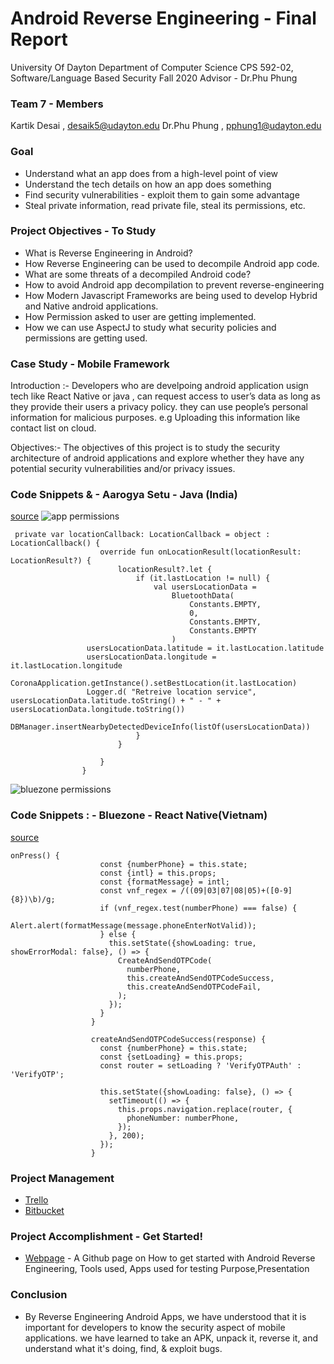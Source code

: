 # Android Reverse Engineering - Final Report

University Of Dayton
Department of Computer Science
CPS 592-02, Software/Language Based Security Fall 2020
Advisor - Dr.Phu Phung

### Team 7 - Members

Kartik Desai , desaik5@udayton.edu
Dr.Phu Phung , pphung1@udayton.edu

### Goal

- Understand what an app does from a high-level point of view
- Understand the tech details on how an app does something
- Find security vulnerabilities - exploit them to gain some advantage
- Steal private information, read private file, steal its permissions, etc.

### Project Objectives - To Study

- What is Reverse Engineering in Android?
- How Reverse Engineering can be used to decompile Android app code.
- What are some threats of a decompiled Android code?
- How to avoid Android app decompilation to prevent reverse-engineering
- How Modern Javascript Frameworks are being used to develop Hybrid and Native android applications.
- How Permission asked to user are getting implemented.
- How we can use AspectJ to study what security policies and permissions are getting used.

### Case Study - Mobile Framework

Introduction :- Developers who are develpoing android application usign tech like React Native or java , can request access to user’s data as long as they provide their users a privacy policy. they can use people’s personal information for malicious purposes. e.g Uploading this information like contact list on cloud.

Objectives:- The objectives of this project is to study the security architecture of android applications and explore whether they have any potential security
vulnerabilities and/or privacy issues.

### Code Snippets & - Aarogya Setu - Java (India)

[source](https://github.com/nic-delhi/AarogyaSetu_Android)
![app permissions](https://raw.githubusercontent.com/kaddy645/kaddy645.github.io/master/mat4.PNG)

```
 private var locationCallback: LocationCallback = object : LocationCallback() {
                    override fun onLocationResult(locationResult: LocationResult?) {
                        locationResult?.let {
                            if (it.lastLocation != null) {
                                val usersLocationData =
                                    BluetoothData(
                                        Constants.EMPTY,
                                        0,
                                        Constants.EMPTY,
                                        Constants.EMPTY
                                    )
                 usersLocationData.latitude = it.lastLocation.latitude
                 usersLocationData.longitude = it.lastLocation.longitude
                 CoronaApplication.getInstance().setBestLocation(it.lastLocation)
                 Logger.d( "Retreive location service", usersLocationData.latitude.toString() + " - " + usersLocationData.longitude.toString())
                   DBManager.insertNearbyDetectedDeviceInfo(listOf(usersLocationData))
                            }
                        }

                    }
                }
```

![bluezone permissions](https://raw.githubusercontent.com/kaddy645/kaddy645.github.io/master/B3.PNG)

### Code Snippets : - Bluezone - React Native(Vietnam)

[source](https://github.com/BluezoneGlobal/bluezone-app)

```
onPress() {
                    const {numberPhone} = this.state;
                    const {intl} = this.props;
                    const {formatMessage} = intl;
                    const vnf_regex = /((09|03|07|08|05)+([0-9]{8})\b)/g;
                    if (vnf_regex.test(numberPhone) === false) {
                      Alert.alert(formatMessage(message.phoneEnterNotValid));
                    } else {
                      this.setState({showLoading: true, showErrorModal: false}, () => {
                        CreateAndSendOTPCode(
                          numberPhone,
                          this.createAndSendOTPCodeSuccess,
                          this.createAndSendOTPCodeFail,
                        );
                      });
                    }
                  }

                  createAndSendOTPCodeSuccess(response) {
                    const {numberPhone} = this.state;
                    const {setLoading} = this.props;
                    const router = setLoading ? 'VerifyOTPAuth' : 'VerifyOTP';

                    this.setState({showLoading: false}, () => {
                      setTimeout(() => {
                        this.props.navigation.replace(router, {
                          phoneNumber: numberPhone,
                        });
                      }, 200);
                    });
                  }

```

### Project Management

- [Trello](https://trello.com/sslbsf20group7)
- [Bitbucket](https://bitbucket.org/ss-lbs-f20-group7/arengineering/src/master/)

### Project Accomplishment - Get Started!

- [Webpage](https://kaddy645.github.io/) - A Github page on How to get started with Android Reverse Engineering, Tools used, Apps used for testing Purpose,Presentation

### Conclusion

- By Reverse Engineering Android Apps, we have understood that it is important for developers to know the security aspect of mobile applications. we have learned to take an APK, unpack it, reverse it, and understand what it's doing, find, & exploit bugs.
